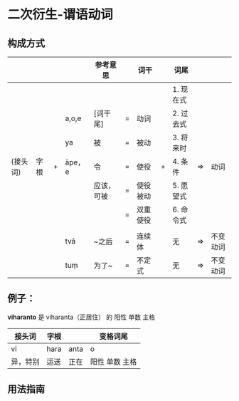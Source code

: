 # 二次衍生-谓语动词

## 构成方式

| | | | | 参考意思 | | 词干| | 词尾| | |
| -- | -- | -- | -- | -- | -- | -- | -- | -- | -- |-- |
|        |      |     |       |        |    |         | | 1. 现在式 | | |
|        |      |    | a,o,e |[词干尾] |  = | 动词 | | 2. 过去式 | | |
|        |      |    | ya    |  被     |  = | 被动 | | 3. 将来时 | | |
| (接头词)| 字根 | +   |  āpe，e | 令     | =  | 使役  | + | 4. 条件 | => | 动词 | 
|        |      |    |       | 应该，可被 | = | 使役被动 | | 5. 愿望式 | | |
|        |      |    |       |          | = | 双重使役 | | 6. 命令式 | | |
|        |      |    |     |    |  |  | |  |  |  |
|        |      |    | tvā    |   ~之后 | = | 连续体 | | 无 | => | 不变动词 |
|        |      |    | tuṃ    |   为了~ | = | 不定式 | | 无 | => | 不变动词 |

## 例子： 

**viharanto** 是
 viharanta（正居住） 的 阳性 单数 主格

| 接头词 | 字根  | | 变格词尾 | 
| -- | --  |-- | -- | 
| vi | hara | anta | o |
|异，特别 | 运送 | 正在 | 阳性 单数 主格 |


## 用法指南